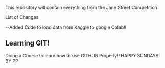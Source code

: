 This repository will contain everything from the Jane Street Competition

List of Changes

--Added Code to load data from Kaggle to google Colab!!
## Learning GIT!
Doing a Course to learn how to use GITHUB Properly!!
HAPPY SUNDAYS!
BY PP
